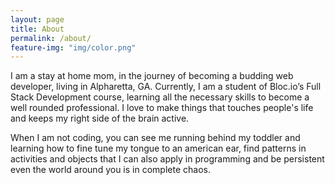 ```yaml
---
layout: page
title: About
permalink: /about/
feature-img: "img/color.png"
---
```


I am  a stay at home mom, in the journey of becoming a budding web developer, living in Alpharetta, GA. Currently, I am a student of Bloc.io’s Full Stack Development course, learning all the necessary skills to become a well rounded professional. I love to make things that touches people's life and keeps my right side of the brain active. 

When I am not coding, you can see me running behind my toddler and learning how to fine tune my tongue to an american ear, find patterns in activities and objects that I can also apply in programming and be persistent even the world around you is in complete chaos.
